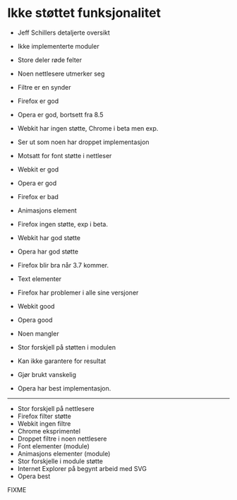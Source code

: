 # Ikke støttet funksjonalitet #

* Jeff Schillers detaljerte oversikt
* Ikke implementerte moduler

* Store deler røde felter
* Noen nettlesere utmerker seg
* Filtre er en synder

* Firefox er god
* Opera er god, bortsett fra 8.5
* Webkit har ingen støtte, Chrome i beta men exp.

* Ser ut som noen har droppet implementasjon

* Motsatt for font støtte i nettleser
* Webkit er god
* Opera er god
* Firefox er bad

* Animasjons element
* Firefox ingen støtte, exp i beta.
* Webkit har god støtte
* Opera har god støtte
* Firefox blir bra når 3.7 kommer.

* Text elementer
* Firefox har problemer i alle sine versjoner
* Webkit good
* Opera good
* Noen mangler

* Stor forskjell på støtten i modulen
* Kan ikke garantere for resultat
* Gjør brukt vanskelig

* Opera har best implementasjon.

-------------------------------------------------

* Stor forskjell på nettlesere
* Firefox filter støtte
* Webkit ingen filtre
* Chrome eksprimentel
* Droppet filtre i noen nettlesere
* Font elementer (module)
* Animasjons elementer (module)
* Stor forskjelle i module støtte
* Internet Explorer på begynt arbeid med SVG
* Opera best

FIXME

